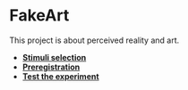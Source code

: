 # FakeArt

This project is about perceived reality and art.

- [**Stimuli selection**](https://realitybending.github.io/FakeArt/experiment/stimuli/stimuli_selection/stimuli_selection.html)
- [**Preregistration**](https://osf.io/xbrhe)
- [**Test the experiment**](https://realitybending.github.io/FakeArt/experiment/index?exp=README)

